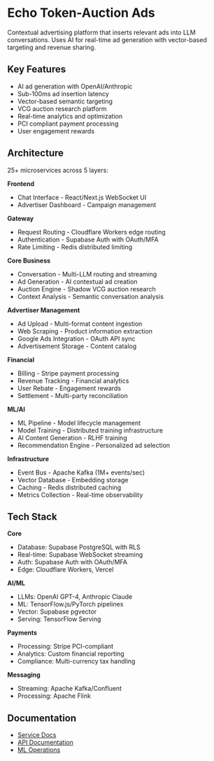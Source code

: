 # Echo Token-Auction Ads

Contextual advertising platform that inserts relevant ads into LLM conversations. Uses AI for real-time ad generation with vector-based targeting and revenue sharing.

## Key Features

- AI ad generation with OpenAI/Anthropic
- Sub-100ms ad insertion latency
- Vector-based semantic targeting
- VCG auction research platform
- Real-time analytics and optimization
- PCI compliant payment processing
- User engagement rewards

## Architecture

25+ microservices across 5 layers:

**Frontend**
- Chat Interface - React/Next.js WebSocket UI
- Advertiser Dashboard - Campaign management

**Gateway** 
- Request Routing - Cloudflare Workers edge routing
- Authentication - Supabase Auth with OAuth/MFA
- Rate Limiting - Redis distributed limiting

**Core Business**
- Conversation - Multi-LLM routing and streaming
- Ad Generation - AI contextual ad creation
- Auction Engine - Shadow VCG auction research
- Context Analysis - Semantic conversation analysis

**Advertiser Management**
- Ad Upload - Multi-format content ingestion
- Web Scraping - Product information extraction
- Google Ads Integration - OAuth API sync
- Advertisement Storage - Content catalog

**Financial**
- Billing - Stripe payment processing
- Revenue Tracking - Financial analytics
- User Rebate - Engagement rewards
- Settlement - Multi-party reconciliation

**ML/AI**
- ML Pipeline - Model lifecycle management
- Model Training - Distributed training infrastructure
- AI Content Generation - RLHF training
- Recommendation Engine - Personalized ad selection

**Infrastructure**
- Event Bus - Apache Kafka (1M+ events/sec)
- Vector Database - Embedding storage
- Caching - Redis distributed caching
- Metrics Collection - Real-time observability

## Tech Stack

**Core**
- Database: Supabase PostgreSQL with RLS
- Real-time: Supabase WebSocket streaming  
- Auth: Supabase Auth with OAuth/MFA
- Edge: Cloudflare Workers, Vercel

**AI/ML**
- LLMs: OpenAI GPT-4, Anthropic Claude
- ML: TensorFlow.js/PyTorch pipelines
- Vector: Supabase pgvector
- Serving: TensorFlow Serving

**Payments**
- Processing: Stripe PCI-compliant
- Analytics: Custom financial reporting
- Compliance: Multi-currency tax handling

**Messaging**
- Streaming: Apache Kafka/Confluent
- Processing: Apache Flink

## Documentation

- [Service Docs](./module_design_docs/)
- [API Documentation](./docs/API.md)
- [ML Operations](./docs/ML_OPS.md)